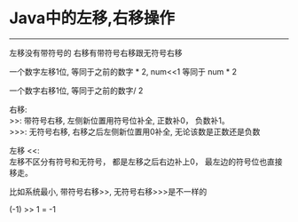 # Java中的左移,右移操作

---

左移没有带符号的
右移有带符号右移跟无符号右移

一个数字左移1位, 等同于之前的数字 * 2, num<<1 等同于  num * 2

一个数字右移1位, 等同于之前的数字/ 2

右移:  
\>>: 带符号右移, 左侧新位置用符号位补全, 正数补0， 负数补1。  
\>>>: 无符号右移,  右移之后左侧新位置用0补全, 无论该数是正数还是负数

左移 <<:  
左移不区分有符号和无符号， 都是左移之后右边补上0， 最左边的符号位也直接移走。

比如系统最小, 带符号右移\>>, 无符号右移\>>>是不一样的

(-1) >> 1 = -1

